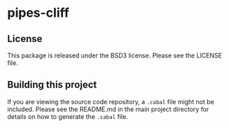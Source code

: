 # pipes-cliff

## License

This package is released under the BSD3 license. Please see the LICENSE file.

## Building this project

If you are viewing the source code repository, a `.cabal` file might
not be included.  Please see the README.md in the main project directory
for details on how to generate the `.cabal` file.
